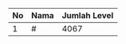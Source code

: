 | No | Nama            | Jumlah Level |
|----|-----------------|--------------|
| 1  | #    |    4067        |
